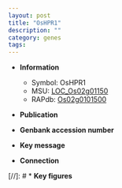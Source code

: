 ```yaml
---
layout: post
title: "OsHPR1"
description: ""
category: genes
tags: 
---
```


* **Information**  
    + Symbol: OsHPR1  
    + MSU: [LOC_Os02g01150](http://rice.uga.edu/cgi-bin/ORF_infopage.cgi?orf=LOC_Os02g01150)  
    + RAPdb: [Os02g0101500](http://rapdb.dna.affrc.go.jp/viewer/gbrowse_details/irgsp1?name=Os02g0101500)  

* **Publication**  

* **Genbank accession number**  

* **Key message**  

* **Connection**  

[//]: # * **Key figures**  


